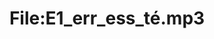 ---
title: File:E1_err_ess_té.mp3
recording of: err, ess, té
reading speed: slow
speaker: E
license: CC0
---